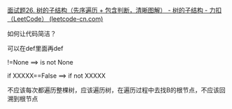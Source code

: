 [面试题26. 树的子结构（先序遍历 + 包含判断，清晰图解） - 树的子结构 - 力扣（LeetCode） (leetcode-cn.com)](https://leetcode-cn.com/problems/shu-de-zi-jie-gou-lcof/solution/mian-shi-ti-26-shu-de-zi-jie-gou-xian-xu-bian-li-p/)

如何让代码简洁？

可以在def里面再def

!=None   ==>  is not None

if XXXXX==False              ==>          if not XXXXX

不应该每次都遍历整棵树，应该遍历树，在遍历过程中去找B的根节点，不应该回溯到根节点

